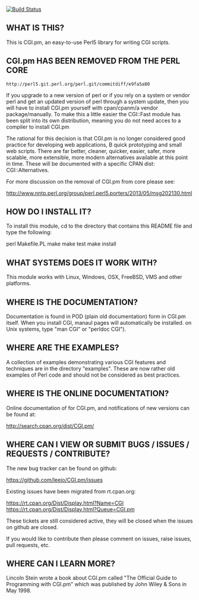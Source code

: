 [![Build Status](https://travis-ci.org/leejo/CGI.pm.svg?branch=master)](https://travis-ci.org/leejo/CGI.pm)

## WHAT IS THIS?

This is CGI.pm, an easy-to-use Perl5 library for writing CGI scripts.

## CGI.pm HAS BEEN REMOVED FROM THE PERL CORE

	http://perl5.git.perl.org/perl.git/commitdiff/e9fa5a80

If you upgrade to a new version of perl or if you rely on a
system or vendor perl and get an updated version of perl through a system
update, then you will have to install CGI.pm yourself with cpan/cpanm/a vendor
package/manually. To make this a little easier the CGI::Fast module has been
split into its own distribution, meaning you do not need acces to a compiler
to install CGI.pm

The rational for this decision is that CGI.pm is no longer considered good
practice for developing web applications, B<including> quick prototyping and
small web scripts. There are far better, cleaner, quicker, easier, safer,
more scalable, more extensible, more modern alternatives available at this point
in time. These will be documented with a specific CPAN dist: CGI::Alternatives.

For more discussion on the removal of CGI.pm from core please see:

http://www.nntp.perl.org/group/perl.perl5.porters/2013/05/msg202130.html

## HOW DO I INSTALL IT?

To install this module, cd to the directory that contains this README
file and type the following:

   perl Makefile.PL
   make
   make test
   make install

## WHAT SYSTEMS DOES IT WORK WITH?

This module works with Linux, Windows, OSX, FreeBSD, VMS and other platforms.

## WHERE IS THE DOCUMENTATION?

Documentation is found in POD (plain old documentation) form in CGI.pm
itself.  When you install CGI, manaul pages will automatically be installed.
on Unix systems, type "man CGI" or "perldoc CGI").

## WHERE ARE THE EXAMPLES?

A collection of examples demonstrating various CGI features and techniques are
in the directory "examples". These are now rather old examples of Perl code and
should not be considered as best practices.

## WHERE IS THE ONLINE DOCUMENTATION?

Online documentation of for CGI.pm, and notifications of new versions
can be found at:

   http://search.cpan.org/dist/CGI.pm/

## WHERE CAN I VIEW OR SUBMIT BUGS / ISSUES / REQUESTS / CONTRIBUTE?

The new bug tracker can be found on github:

   https://github.com/leejo/CGI.pm/issues

Existing issues have been migrated from rt.cpan.org:

   https://rt.cpan.org/Dist/Display.html?Name=CGI
   https://rt.cpan.org/Dist/Display.html?Queue=CGI.pm

These tickets are still considered active, they will be closed when
the issues on github are closed.

If you would like to contribute then please comment on issues, raise
issues, pull requests, etc.

## WHERE CAN I LEARN MORE?

Lincoln Stein wrote a book about CGI.pm called "The Official Guide to
Programming with CGI.pm" which was published by John Wiley & Sons in
May 1998.
